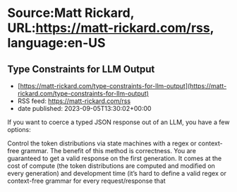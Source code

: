 # Source:Matt Rickard, URL:https://matt-rickard.com/rss, language:en-US

## Type Constraints for LLM Output
 - [https://matt-rickard.com/type-constraints-for-llm-output](https://matt-rickard.com/type-constraints-for-llm-output)
 - RSS feed: https://matt-rickard.com/rss
 - date published: 2023-09-05T13:30:02+00:00

If you want to coerce a typed JSON response out of an LLM, you have a few options:

Control the token distributions via state machines with a regex or context-free grammar. The benefit of this method is correctness. You are guaranteed to get a valid response on the first generation. It comes at the cost of compute (the token distributions are computed and modified on every generation) and development time (it’s hard to define a valid regex or context-free grammar for every request/response that

